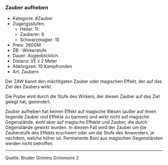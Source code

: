 ### Zauber aufheben

- Kategorie: #Zauber
- Zugangsstufen:
  - Heiler: 11
  - Zauberer: 6
  - Schwarzmagier: 10
- Preis: 260GM
- ZB: -Wirkerstufe
- Dauer: Augenblicklich
- Distanz: VE x 2 Meter
- Abklingzeit: 10 Kampfrunden
- Art: Zaubern

Der ZAW bannt den mächtigsten Zauber oder magischen Effekt, der auf das Ziel des Zaubers wirkt.

Die Probe wird durch die Stufe des Wirkers, der diesen Zauber auf das Ziel gelegt hat, gemindert.

Zauber aufheben hat keinen Effekt auf magische Wesen (außer auf ihnen liegende Zauber und Effekte zu bannen) und wirkt nicht auf magische Gegenstände, wohl aber auf magische Effekte und Zauber, die durch Gegenstände gewirkt wurden. In diesem Fall wird der Zauber um die Zauberstufe des Effekts erschwert oder um die Stufe des Anwenders, je nachdem, welche höher ist. Permanente Boni aus magischen Gegenständen werden nicht betroffen.

---

Quelle: Bruder Grimms Grimmoire 2
